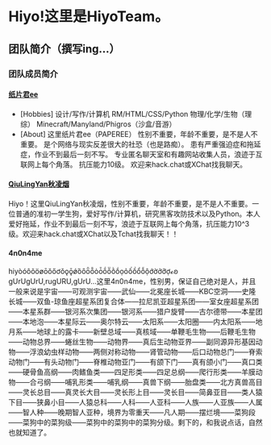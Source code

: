 # Hiyo!这里是HiyoTeam。
## 团队简介（撰写ing...）




### 团队成员简介
#### [纸片君ee](https://paperee.tk/)
- [Hobbies]
设计/写作/计算机
RM/HTML/CSS/Python
物理/化学/生物（理综）
Minecraft/Manyland/Phigros（沙盒/音游）
- [About]
这里纸片君ee（PAPEREE）
性别不重要，年龄不重要，是不是人不重要。
是个网络与现实反差很大的社恐（也是路痴）。
患有严重强迫症和拖延症，作业不到最后一刻不写。
专业匿名聊天室和有趣网站收集人员，浪迹于互联网上每个角落。
抗压能力10级。
欢迎来hack.chat或XChat找我聊天。

#### [QiuLingYan秋凌烟](https://qiu-lingyan.github.io/qly.github.io/)
 Hiyo！这里QiuLingYan秋凌烟，性别不重要，年龄不重要，是不是人不重要。一位普通的准初一学生狗，爱好写作/计算机，研究黑客攻防技术以及Python。本人爱好拖延，作业不到最后一刻不写，浪迹于互联网上每个角落，抗压能力10^3级。欢迎来hack.chat或XChat以及Tchat找我聊天！！
#### 4n0n4me
hiyòóôõöøōŏőơǒǫǭǿȍȏȫȭȯȱṍṏṑṓọỏốồổỗộớờởỡợℴꞝ
gUrUgUrU,rugURU,gUrU…这里4n0n4me，性别男，保证自己绝对是人，并且一般来说是宇宙——可观测宇宙——武仙——北冕座长城——KBC空洞——史隆长城——双鱼-琼鱼座超星系团复合体——拉尼凯亚超星系团——室女座超星系团——本星系群——银河系次集团——银河系——猎户旋臂——古尔德带——本星团——本地泡——本星际云——奥尔特云——太阳系——太阳圈——内太阳系——地月系——地球上的露卡——新壁总域——真核域——单鞭毛生物——后鞭毛生物——动物总界——蜷丝生物——动物界——真后生动物亚界——副同源异形基因动物——浮浪幼虫样动物——两侧对称动物——肾管动物——后口动物总门——脊索动物门——有头动物门——脊椎动物亚门——有颌下门——真有颌小门——真口类——硬骨鱼高纲——肉鳍鱼类——四足形类——四足总纲——爬行形类——羊膜动物——合弓纲——哺乳形类——哺乳纲——真兽下纲——胎盘类——北方真兽高目——灵长总目——真灵长大目——灵长形上目——灵长目——简鼻亚目——类人猿下目——狭鼻小目——人猿总科——人科——人亚科——人族——人亚族——人属——智人种——晚期智人亚种，境界为零重天——凡人期——摆烂境——菜狗段——菜狗中的菜狗级——菜狗中的菜狗中的菜狗分级。剩下的，和我说点话，自然也就知道了。
